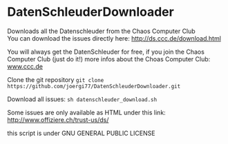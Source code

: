 # DatenSchleuderDownloader
Downloads all the Datenschleuder from the Chaos Computer Club     
You can download the issues directly here: http://ds.ccc.de/download.html


You will always get the DatenSchleuder for free, if you join the Chaos Computer Club (just do it!) 
more infos about the Choas Computer Club: www.ccc.de

Clone the git repository
  `git clone https://github.com/joergi77/DatenSchleuderDownloader.git`
  
Download all issues:
  `sh datenschleuder_download.sh`

Some issues are only available as HTML under this link:
http://www.offiziere.ch/trust-us/ds/

this script is under GNU GENERAL PUBLIC LICENSE 
